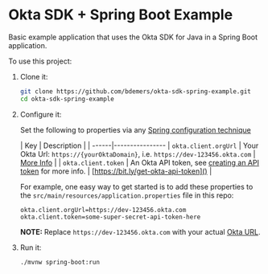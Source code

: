 Okta SDK + Spring Boot Example
==============================

Basic example application that uses the Okta SDK for Java in a Spring Boot application.

To use this project:

1. Clone it:
   ```sh
   git clone https://github.com/bdemers/okta-sdk-spring-example.git
   cd okta-sdk-spring-example
   ```

2. Configure it:

   Set the following to properties via any [Spring configuration technique](https://docs.spring.io/spring-boot/docs/1.5.6.RELEASE/reference/html/boot-features-external-config.html) 
   
   | Key | Description | |
   ------|----------------
   | `okta.client.orgUrl` | Your Okta Url: `https://{yourOktaDomain}`, i.e. `https://dev-123456.okta.com` | [More Info](https://bit.ly/finding-okta-domain) |
   | `okta.client.token` | An Okta API token, see [creating an API token](https://developer.okta.com/docs/api/getting_started/getting_a_token) for more info. | [https://bit.ly/get-okta-api-token]() |
   
   For example, one easy way to get started is to add these properties to the `src/main/resources/application.properties` file in this repo:

   ```properties
   okta.client.orgUrl=https://dev-123456.okta.com
   okta.client.token=some-super-secret-api-token-here
   ```

   **NOTE:** Replace `https://dev-123456.okta.com` with your actual [Okta URL](https://bit.ly/finding-okta-domain).

3. Run it:

   ```shell
   ./mvnw spring-boot:run
   ```